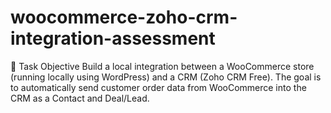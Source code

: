 # woocommerce-zoho-crm-integration-assessment
🎯 Task Objective Build a local integration between a WooCommerce store (running locally using WordPress) and a CRM (Zoho CRM Free). The goal is to automatically send customer order data from WooCommerce into the CRM as a Contact and Deal/Lead.

